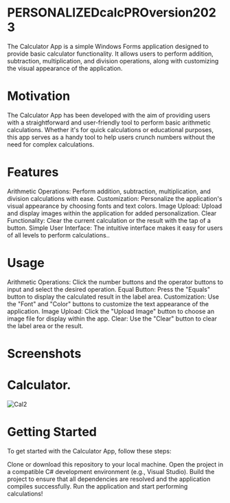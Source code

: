 # PERSONALIZEDcalcPROversion2023
The Calculator App is a simple Windows Forms application designed to provide basic calculator functionality. It allows users to perform addition, subtraction, multiplication, and division operations, along with customizing the visual appearance of the application.

# Motivation
The Calculator App has been developed with the aim of providing users with a straightforward and user-friendly tool to perform basic arithmetic calculations. Whether it's for quick calculations or educational purposes, this app serves as a handy tool to help users crunch numbers without the need for complex calculations.

# Features
Arithmetic Operations: Perform addition, subtraction, multiplication, and division calculations with ease.
Customization: Personalize the application's visual appearance by choosing fonts and text colors.
Image Upload: Upload and display images within the application for added personalization.
Clear Functionality: Clear the current calculation or the result with the tap of a button.
Simple User Interface: The intuitive interface makes it easy for users of all levels to perform calculations..
# Usage
Arithmetic Operations: Click the number buttons and the operator buttons to input and select the desired operation.
Equal Button: Press the "Equals" button to display the calculated result in the label area.
Customization: Use the "Font" and "Color" buttons to customize the text appearance of the application.
Image Upload: Click the "Upload Image" button to choose an image file for display within the app.
Clear: Use the "Clear" button to clear the label area or the result.
# Screenshots
# Calculator.

![Cal2](https://github.com/RoggersAnguzu/PERSONALIZEDcalcPROversion2023/assets/141458053/7d3ada72-9d32-4884-81ef-96930ee1a601)


# Getting Started
To get started with the Calculator App, follow these steps:

Clone or download this repository to your local machine.
Open the project in a compatible C# development environment (e.g., Visual Studio).
Build the project to ensure that all dependencies are resolved and the application compiles successfully.
Run the application and start performing calculations!



